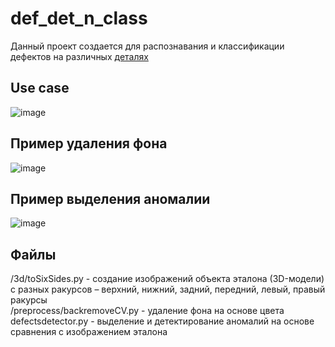 # def_det_n_class
Данный проект создается для распознавания и классификации дефектов на различных [деталях](https://drive.google.com/drive/folders/1pdHhjAuZXqzPTgiYeGQCL0cEMqkWQ2TN?usp=sharing)

## Use case
![image](https://github.com/user-attachments/assets/471b8813-e1eb-4570-af9c-207a7778b27f)

## Пример удаления фона
![image](https://github.com/user-attachments/assets/14129158-73c2-4003-804c-9874415e6d66)



## Пример выделения аномалии
![image](https://github.com/user-attachments/assets/9ae90e4b-6d54-4250-9d05-0a0391a0eee3)




## Файлы
/3d/toSixSides.py - создание изображений объекта эталона (3D-модели) с разных ракурсов – верхний, нижний, задний, передний, левый, правый ракурсы  
/preprocess/backremoveCV.py - удаление фона на основе цвета  
defectsdetector.py - выделение и детектирование аномалий на основе сравнения с изображением эталона  


